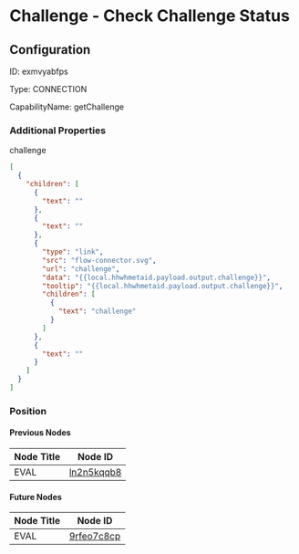# Challenge - Check Challenge Status
## Configuration
ID:  exmvyabfps

Type: CONNECTION 

CapabilityName: getChallenge






### Additional Properties
challenge
```json 
[
  {
    "children": [
      {
        "text": ""
      },
      {
        "text": ""
      },
      {
        "type": "link",
        "src": "flow-connector.svg",
        "url": "challenge",
        "data": "{{local.hhwhmetaid.payload.output.challenge}}",
        "tooltip": "{{local.hhwhmetaid.payload.output.challenge}}",
        "children": [
          {
            "text": "challenge"
          }
        ]
      },
      {
        "text": ""
      }
    ]
  }
]
```





### Position

#### Previous Nodes
| Node Title | Node ID |
| :------------- | ------------ |
| EVAL | [ln2n5kqqb8](./ln2n5kqqb8.md) | 
 
 #### Future Nodes
| Node Title | Node ID |
| :------------- | ------------ |
| EVAL |[9rfeo7c8cp](./9rfeo7c8cp.md) | 